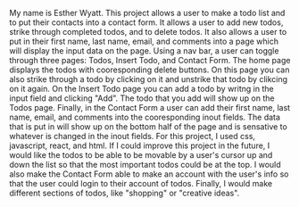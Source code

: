 My name is Esther Wyatt. This project allows a user to make a todo list and to put their contacts into a contact form. It allows a user to add new todos, strike through completed todos, and to delete todos. It also allows a user to put in their first name, last name, email, and comments into a page which will display the input data on the page. Using a nav bar, a user can toggle through three pages: Todos, Insert Todo, and Contact Form. The home page displays the todos with cooresponding delete buttons. On this page you can also strike through a todo by clicking on it and unstrike that todo by clikcing on it again. On the Insert Todo page you can add a todo by writng in the input field and clicking "Add". The todo that you add will show up on the Todos page. Finally, in the Contact Form a user can add their first name, last name, email, and comments into the cooresponding inout fields. The data that is put in will show up on the bottom half of the page and is sensative to whatever is changed in the inout fields. For this project, I used css, javascript, react, and html. If I could improve this project in the future, I would like the todos to be able to be movable by a user's cursor up and down the list so that the most important todos could be at the top. I would also make the Contact Form able to make an account with the user's info so that the user could login to their account of todos. Finally, I would make different sections of todos, like "shopping" or "creative ideas". 
